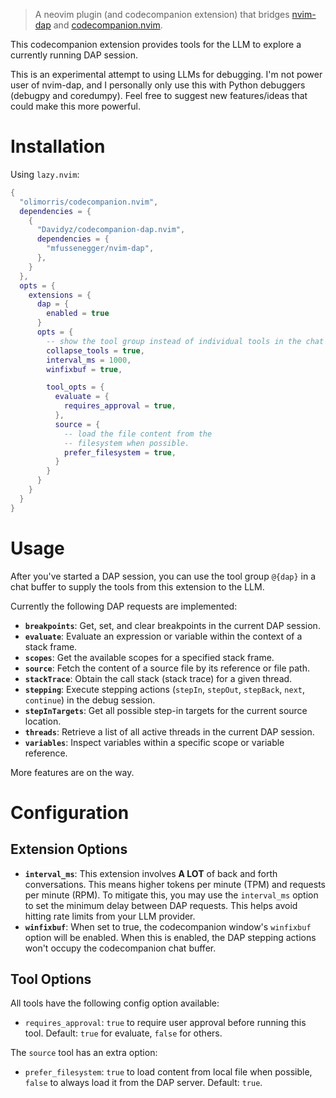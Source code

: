 > A neovim plugin (and codecompanion extension) that bridges 
> [nvim-dap](https://github.com/mfussenegger/nvim-dap) and [codecompanion.nvim](https://github.com/olimorris/codecompanion.nvim).

This codecompanion extension provides tools for the LLM to explore a currently
running DAP session.

This is an experimental attempt to using LLMs for debugging. I'm not power user
of nvim-dap, and I personally only use this with Python debuggers (debugpy and
coredumpy). Feel free to suggest new features/ideas that could make this more
powerful.

# Installation

Using `lazy.nvim`:
```lua
{
  "olimorris/codecompanion.nvim",
  dependencies = {
    {
      "Davidyz/codecompanion-dap.nvim",
      dependencies = {
        "mfussenegger/nvim-dap",
      },
    }
  },
  opts = {
    extensions = {
      dap = {
        enabled = true
      }
      opts = {
        -- show the tool group instead of individual tools in the chat buffer
        collapse_tools = true,
        interval_ms = 1000,
        winfixbuf = true,

        tool_opts = {
          evaluate = {
            requires_approval = true,
          },
          source = {
            -- load the file content from the
            -- filesystem when possible.
            prefer_filesystem = true,
          }
        }
      }
    }
  }
}
```

# Usage

After you've started a DAP session, you can use the tool group `@{dap}` in a chat 
buffer to supply the tools from this extension to the LLM.

Currently the following DAP requests are implemented:

* **`breakpoints`**: Get, set, and clear breakpoints in the current DAP
  session.
* **`evaluate`**: Evaluate an expression or variable within the context of a
  stack frame.
* **`scopes`**: Get the available scopes for a specified stack frame.
* **`source`**: Fetch the content of a source file by its reference or file path.
* **`stackTrace`**: Obtain the call stack (stack trace) for a given thread.
* **`stepping`**: Execute stepping actions (`stepIn`, `stepOut`, `stepBack`, `next`,
  `continue`) in the debug session.
* **`stepInTargets`**: Get all possible step-in targets for the current source
  location.
* **`threads`**: Retrieve a list of all active threads in the current DAP session.
* **`variables`**: Inspect variables within a specific scope or variable reference.

More features are on the way.

# Configuration

## Extension Options

- **`interval_ms`**: This extension involves **A LOT** of back and forth conversations. 
  This means higher tokens per minute (TPM) and requests per minute (RPM). To mitigate 
  this, you may use the `interval_ms` option to set the minimum delay between DAP 
  requests. This helps avoid hitting rate limits from your LLM provider.
- **`winfixbuf`**: When set to true, the codecompanion window's `winfixbuf`
  option will be enabled. When this is enabled, the DAP stepping actions won't
  occupy the codecompanion chat buffer.

## Tool Options
All tools have the following config option available:
- `requires_approval`: `true` to require user approval before running this tool.
  Default: `true` for evaluate, `false` for others.

The `source` tool has an extra option:
- `prefer_filesystem`: `true` to load content from local file when possible, 
  `false` to always load it from the DAP server. Default: `true`.

